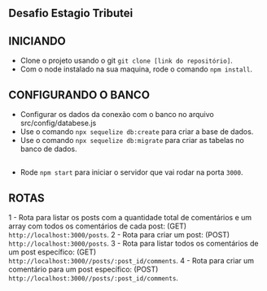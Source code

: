 ## Desafio Estagio Tributei

## INICIANDO
- Clone o projeto usando o git `git clone [link do repositório]`.
- Com o node instalado na sua maquina, rode o comando `npm install`.
## CONFIGURANDO O BANCO
- Configurar os dados da conexão com o banco no arquivo src/config/databese.js
- Use o comando `npx sequelize db:create` para criar a base de dados.
- Use o comando `npx sequelize db:migrate` para criar as tabelas no banco de dados.
##
- Rode `npm start` para iniciar o servidor que vai rodar na porta `3000`.


## ROTAS
1 - Rota para listar os posts com a quantidade total de comentários e um array com todos os comentários de cada post: (GET) `http://localhost:3000/posts`.
2 - Rota para criar um post: (POST) `http://localhost:3000/posts`.
3 - Rota para listar todos os comentários de um post específico: (GET) `http://localhost:3000//posts/:post_id/comments`.
4 - Rota para criar um comentário para um post específico: (POST) `http://localhost:3000//posts/:post_id/comments`.
